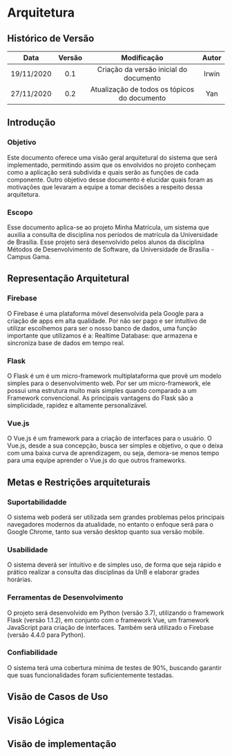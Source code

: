 # Arquitetura
## Histórico de Versão
| Data | Versão | Modificação | Autor |
| --- | :---: | :---: | :---: |
| 19/11/2020 | 0.1 | Criação da versão inicial do documento | Irwin |
| 27/11/2020 | 0.2 | Atualização de todos os tópicos do documento | Yan |
## Introdução 
### Objetivo
Este documento oferece uma visão geral arquitetural do sistema que será implementado, permitindo assim que os envolvidos no projeto conheçam como a aplicação será subdivida e quais serão as funções de cada componente.
Outro objetivo desse documento é elucidar quais foram as motivações que levaram a equipe a tomar decisões a respeito dessa arquitetura.
### Escopo
Esse documento aplica-se ao projeto Minha Matrícula, um sistema que auxilia a consulta de disciplina nos períodos de matrícula da Universidade de Brasília. Esse projeto será desenvolvido pelos alunos da disciplina Métodos de Desenvolvimento de Software, da Universidade de Brasília - Campus Gama.
## Representação Arquitetural
### Firebase
O Firebase é uma plataforma móvel desenvolvida pela Google para a criação de apps em alta qualidade. Por não ser pago e ser intuitivo de utilizar escolhemos para ser o nosso banco de dados, uma função importante que utilizamos é a: Realtime Database: que armazena e sincroniza base de dados em tempo real.
### Flask
O Flask é um é um micro-framework multiplataforma que provê um modelo simples para o desenvolvimento web. Por ser um micro-framework, ele possui uma estrutura muito mais simples quando comparado a um Framework convencional. As principais vantagens do Flask são a simplicidade, rapidez e altamente personalizável.
### Vue.js
O Vue.js é um framework para a criação de interfaces para o usuário. O Vue.js, desde a sua concepção, busca ser simples e objetivo, o que o deixa com uma baixa curva de aprendizagem, ou seja, demora-se menos tempo para uma equipe aprender o Vue.js do que outros frameworks.
## Metas e Restrições arquiteturais
### Suportabilidadde
O sistema web poderá ser utilizada sem grandes problemas pelos principais navegadores modernos da atualidade, no entanto o enfoque será para o Google Chrome, tanto sua versão desktop quanto sua versão mobile.
### Usabilidade
O sistema deverá ser intuitivo e de simples uso, de forma que seja rápido e prático realizar a consulta das disciplinas da UnB e elaborar grades horárias.
### Ferramentas de Desenvolvimento
O projeto será desenvolvido em Python (versão 3.7), utilizando o framework Flask (versão 1.1.2), em conjunto com o framework Vue, um framework JavaScript para criação de interfaces. Também será utilizado o Firebase (versão 4.4.0 para Python).
### Confiabilidade
O sistema terá uma cobertura mínima de testes de 90%, buscando garantir que suas funcionalidades foram suficientemente testadas.
## Visão de Casos de Uso
## Visão Lógica
## Visão de implementação
